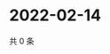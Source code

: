 # 2022-02-14

共 0 条

<!-- BEGIN WEIBO -->
<!-- 最后更新时间 Mon Feb 14 2022 01:02:03 GMT+0800 (China Standard Time) -->

<!-- END WEIBO -->
